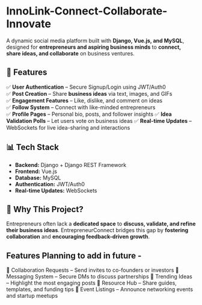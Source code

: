 # InnoLink-Connect-Collaborate-Innovate
A dynamic social media platform built with **Django, Vue.js, and MySQL**, designed for **entrepreneurs and aspiring business minds** to **connect, share ideas, and collaborate** on business ventures.  

## 🌟 Features  
✅ **User Authentication** – Secure Signup/Login using JWT/Auth0  
✅ **Post Creation** – Share **business ideas** via text, images, and GIFs  
✅ **Engagement Features** – Like, dislike, and comment on ideas  
✅ **Follow System** – Connect with like-minded entrepreneurs  
✅ **Profile Pages** – Personal bio, posts, and follower insights 
✅ **Idea Validation Polls** – Let users vote on business ideas
✅ **Real-time Updates** – WebSockets for live idea-sharing and interactions  

## 📊 Tech Stack  
- **Backend:** Django + Django REST Framework  
- **Frontend:** Vue.js  
- **Database:** MySQL  
- **Authentication:** JWT/Auth0  
- **Real-time Updates:** WebSockets  

## 🎯 Why This Project?  
Entrepreneurs often lack a **dedicated space** to **discuss, validate, and refine their business ideas**. EntrepreneurConnect bridges this gap by **fostering collaboration** and **encouraging feedback-driven growth**.  

## Features Planning to add in future -
🔹 Collaboration Requests – Send invites to co-founders or investors
🔹 Messaging System – Secure DMs to discuss partnerships
🔹 Trending Ideas – Highlight the most engaging posts
🔹 Resource Hub – Share guides, templates, and funding tips
🔹 Event Listings – Announce networking events and startup meetups

